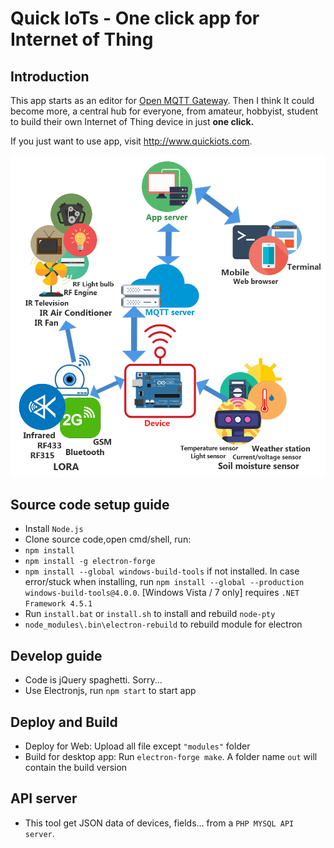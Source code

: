 # Quick IoTs - One click app for Internet of Thing

## Introduction

This app starts as an editor for [Open MQTT Gateway](<https://github.com/1technophile/OpenMQTTGateway>). Then I think It could become more, a central hub for everyone, from amateur, hobbyist, student to build their own Internet of Thing device in just **one click.** 

If you just want to use app, visit http://www.quickiots.com.

![](./img/quickiotmodel.png)

## Source code setup guide

- Install `Node.js`
- Clone source code,open cmd/shell, run: 
- `npm install`
- `npm install -g electron-forge`
- `npm install --global windows-build-tools` if not installed. In case error/stuck when installing, run `npm install --global --production windows-build-tools@4.0.0`. [Windows Vista / 7 only] requires `.NET Framework 4.5.1`
- Run `install.bat` or `install.sh` to install and rebuild `node-pty`
- `node_modules\.bin\electron-rebuild` to rebuild module for electron

## Develop guide

- Code is jQuery spaghetti. Sorry...
- Use Electronjs, run `npm start` to start app

## Deploy and Build

- Deploy for Web: Upload all file except `"modules"` folder
- Build for desktop app: Run `electron-forge make`. A folder name `out` will contain the build version

## API server
- This tool get JSON data of devices, fields... from a `PHP MYSQL API server`.
